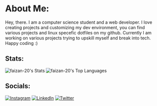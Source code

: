 # About Me:
Hey, there. I am a computer science student and a web developer. I love creating projects and customizing my dev environment, you can find various projects and linux specefic dotfiles on my github. Currently I am working on various projects trying to upskill myself and break into tech. Happy coding :)


## Stats:
![faizan-20's Stats](https://github-readme-stats.vercel.app/api?username=faizan-20&theme=tokyonight&show_icons=true&hide_border=true&count_private=true)
![faizan-20's Top Languages](https://github-readme-stats.vercel.app/api/top-langs/?username=faizan-20&theme=tokyonight&show_icons=true&hide_border=true&layout=compact)


## Socials:
[![Instagram](https://img.shields.io/badge/Instagram-%23E4405F.svg?logo=Instagram&logoColor=white)](https://instagram.com/faizanunderstars) [![LinkedIn](https://img.shields.io/badge/LinkedIn-%230077B5.svg?logo=linkedin&logoColor=white)](https://linkedin.com/in/faizan-ahmad-0a62a81b6) [![Twitter](https://img.shields.io/badge/Twitter-%231DA1F2.svg?logo=Twitter&logoColor=white)](https://twitter.com/faizan5567) 
